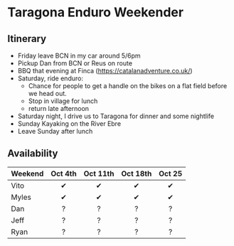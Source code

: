 # Taragona Enduro Weekender

## Itinerary

- Friday leave BCN in my car around 5/6pm
- Pickup Dan from BCN or Reus on route
- BBQ that evening at Finca (https://catalanadventure.co.uk/)
- Saturday, ride enduro:
    - Chance for people to get a handle on the bikes on a flat field before we head out.
    - Stop in village for lunch
    - return late afternoon
- Saturday night, I drive us to Taragona for dinner and some nightlife
- Sunday Kayaking on the River Ebre
- Leave Sunday after lunch


## Availability

| Weekend | Oct 4th | Oct 11th | Oct 18th | Oct 25 |
|---------|:-------:|:--------:|:--------:|:------:|
| Vito    | ✔ | ✔ | ✔ |✔
| Myles    | ✔ | ✔ | ✔ |✔
| Dan | ? | ? | ? | ?
| Jeff | ? | ? | ? | ?
| Ryan | ? | ? | ? | ?

